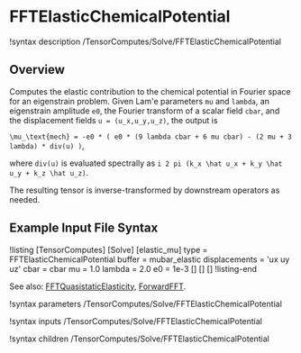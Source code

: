 # FFTElasticChemicalPotential

!syntax description /TensorComputes/Solve/FFTElasticChemicalPotential

## Overview

Computes the elastic contribution to the chemical potential in Fourier space for an eigenstrain
problem. Given Lam\'e parameters `mu` and `lambda`, an eigenstrain amplitude `e0`, the Fourier
transform of a scalar field `cbar`, and the displacement fields `u = (u_x,u_y,u_z)`, the output is

`\mu_\text{mech} = -e0 * ( e0 * (9 lambda cbar + 6 mu cbar) - (2 mu + 3 lambda) * div(u) )`,

where `div(u)` is evaluated spectrally as `i 2 pi (k_x \hat u_x + k_y \hat u_y + k_z \hat u_z)`.

The resulting tensor is inverse-transformed by downstream operators as needed.

## Example Input File Syntax

!listing
[TensorComputes]
  [Solve]
    [elastic_mu]
      type = FFTElasticChemicalPotential
      buffer = mubar_elastic
      displacements = 'ux uy uz'
      cbar = cbar
      mu = 1.0
      lambda = 2.0
      e0 = 1e-3
    []
  []
[]
!listing-end

See also: [FFTQuasistaticElasticity](FFTQuasistaticElasticity.md), [ForwardFFT](PerformFFT.md).

!syntax parameters /TensorComputes/Solve/FFTElasticChemicalPotential

!syntax inputs /TensorComputes/Solve/FFTElasticChemicalPotential

!syntax children /TensorComputes/Solve/FFTElasticChemicalPotential
